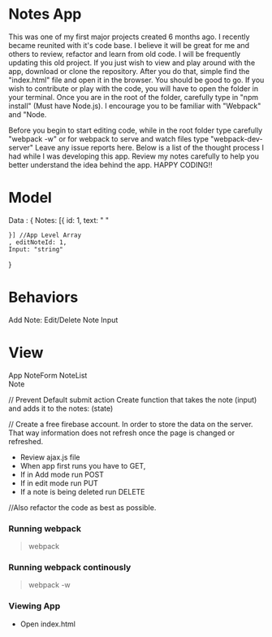 # Notes App
This was one of my first major projects created 6 months ago. I recently became reunited with it's code base. I believe it will be great for me and others to review, refactor and learn from old code. 
I will be frequently updating this old project. If you just wish to view and play around with the app, download or clone the repository. 
After you do that, simple find the "index.html" file and open it in the browser. You should be good to go. If you wish to contribute or play with the code, you will have to open the folder in your terminal. 
Once you are in the root of the folder, carefully type in "npm install" (Must have Node.js). I encourage you to be familiar with "Webpack" and "Node.

Before you begin to start editing code, while in the root folder type carefully "webpack -w" or for webpack to serve and watch files type "webpack-dev-server"
Leave any issue reports here. Below is a list of the thought process I had while I was developing this app. Review my notes carefully to help you better understand the idea behind the app.
HAPPY CODING!!



# Model
Data  : {
    Notes: [{
       id: 1, text: " "     
        
    }] //App Level Array
    , editNoteId: 1,
    Input: "string"
    

}

# Behaviors 
Add Note:
Edit/Delete
Note Input

# View
App
    NoteForm
    NoteList    
        Note

// Prevent Default submit action
   Create function that takes the note (input)
   and adds it to the notes: (state)
   
// Create a free firebase account. 
In order to store the data on the server. 
That way information does not refresh once the page 
is changed or refreshed.
- Review ajax.js file
- When app first runs you have to GET,
- If in Add mode run POST
- If in edit mode run PUT
- If a note is being deleted run DELETE
 
//Also refactor the code as best as possible. 

### Running webpack

>webpack

### Running webpack continously

>webpack -w

### Viewing App
- Open index.html

